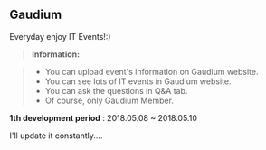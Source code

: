 Gaudium
-------------

Everyday enjoy IT Events!:) 
> **Information:**

> - You can upload event's information on Gaudium website.
> - You can see lots of IT events in Gaudium website.
> - You can ask the questions  in Q&A tab.
> - Of course, only Gaudium Member.



**1th development period** : 2018.05.08 ~ 2018.05.10 

I'll update it constantly....

